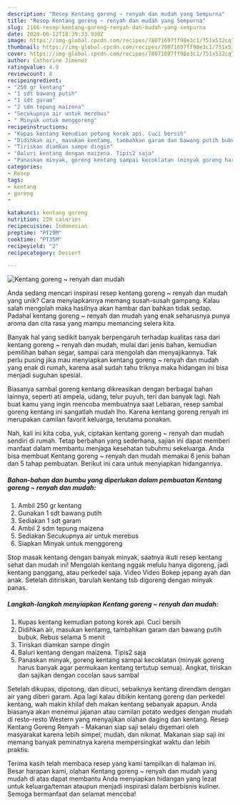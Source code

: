 ```yaml
---
description: "Resep Kentang goreng ~ renyah dan mudah yang Sempurna"
title: "Resep Kentang goreng ~ renyah dan mudah yang Sempurna"
slug: 2166-resep-kentang-goreng-renyah-dan-mudah-yang-sempurna
date: 2020-06-12T18:39:33.930Z
image: https://img-global.cpcdn.com/recipes/78071697ff98e3c1/751x532cq70/kentang-goreng-renyah-dan-mudah-foto-resep-utama.jpg
thumbnail: https://img-global.cpcdn.com/recipes/78071697ff98e3c1/751x532cq70/kentang-goreng-renyah-dan-mudah-foto-resep-utama.jpg
cover: https://img-global.cpcdn.com/recipes/78071697ff98e3c1/751x532cq70/kentang-goreng-renyah-dan-mudah-foto-resep-utama.jpg
author: Catherine Jimenez
ratingvalue: 4.9
reviewcount: 8
recipeingredient:
- "250 gr kentang"
- "1 sdt bawang putih"
- "1 sdt garam"
- "2 sdm tepung maizena"
- "Secukupnya air untuk merebus"
- " Minyak untuk menggoreng"
recipeinstructions:
- "Kupas kentang kemudian potong korek api. Cuci bersih"
- "Didihkan air, masukan kentamg, tambahkan garam dan bawang putih bubuk. Rebus selama 5 menit"
- "Tiriskan diamkan sampe dingin"
- "Baluri kentang dengan maizena. Tipis2 saja"
- "Panaskan minyak, goreng kentang sampai kecoklatan (minyak goreng harus banyak agar permukaan kentang tertutup semua). Angkat, tiriskan dan sajikan dengan cocolan saus sambal"
categories:
- Resep
tags:
- kentang
- goreng
- 

katakunci: kentang goreng  
nutrition: 228 calories
recipecuisine: Indonesian
preptime: "PT29M"
cooktime: "PT35M"
recipeyield: "2"
recipecategory: Dessert

---
```



![Kentang goreng ~ renyah dan mudah](https://img-global.cpcdn.com/recipes/78071697ff98e3c1/751x532cq70/kentang-goreng-renyah-dan-mudah-foto-resep-utama.jpg)

Anda sedang mencari inspirasi resep kentang goreng ~ renyah dan mudah yang unik? Cara menyiapkannya memang susah-susah gampang. Kalau salah mengolah maka hasilnya akan hambar dan bahkan tidak sedap. Padahal kentang goreng ~ renyah dan mudah yang enak seharusnya punya aroma dan cita rasa yang mampu memancing selera kita.

Banyak hal yang sedikit banyak berpengaruh terhadap kualitas rasa dari kentang goreng ~ renyah dan mudah, mulai dari jenis bahan, kemudian pemilihan bahan segar, sampai cara mengolah dan menyajikannya. Tak perlu pusing jika mau menyiapkan kentang goreng ~ renyah dan mudah yang enak di rumah, karena asal sudah tahu triknya maka hidangan ini bisa menjadi suguhan spesial.

Biasanya sambal goreng kentang dikreasikan dengan berbagai bahan lainnya, seperti ati ampela, udang, telur puyuh, teri dan banyak lagi. Nah buat kamu yang ingin mencoba membuatnya saat Lebaran, resep sambal goreng kentang ini sangatlah mudah lho. Karena kentang goreng renyah ini merupakan camilan favorit keluarga, terutama ponakan.


Nah, kali ini kita coba, yuk, ciptakan kentang goreng ~ renyah dan mudah sendiri di rumah. Tetap berbahan yang sederhana, sajian ini dapat memberi manfaat dalam membantu menjaga kesehatan tubuhmu sekeluarga. Anda bisa membuat Kentang goreng ~ renyah dan mudah memakai 6 jenis bahan dan 5 tahap pembuatan. Berikut ini cara untuk menyiapkan hidangannya.

<!--inarticleads1-->

##### Bahan-bahan dan bumbu yang diperlukan dalam pembuatan Kentang goreng ~ renyah dan mudah:

1. Ambil 250 gr kentang
1. Gunakan 1 sdt bawang putih
1. Sediakan 1 sdt garam
1. Ambil 2 sdm tepung maizena
1. Sediakan Secukupnya air untuk merebus
1. Siapkan  Minyak untuk menggoreng


Stop masak kentang dengan banyak minyak, saatnya ikuti resep kentang sehat dan mudah ini! Mengolah kentang nggak melulu hanya digoreng, jadi kentang panggang, atau perkedel saja. Video Video Bokep jepang ayah dan anak. Setelah ditiriskan, barulah kentang tsb digoreng dengan minyak panas. 

<!--inarticleads2-->

##### Langkah-langkah menyiapkan Kentang goreng ~ renyah dan mudah:

1. Kupas kentang kemudian potong korek api. Cuci bersih
1. Didihkan air, masukan kentamg, tambahkan garam dan bawang putih bubuk. Rebus selama 5 menit
1. Tiriskan diamkan sampe dingin
1. Baluri kentang dengan maizena. Tipis2 saja
1. Panaskan minyak, goreng kentang sampai kecoklatan (minyak goreng harus banyak agar permukaan kentang tertutup semua). Angkat, tiriskan dan sajikan dengan cocolan saus sambal


Setelah dikupas, dipotong, dan dicuci, sebaiknya kentang direndam dengan air yang diberi garam. Apa lagi kalau dibikin kentang goreng dan perkedel kentang, wah makin khilaf deh makan kentang sebanyak apapun. Anda biasanya akan menemui jajanan atau camilan potato wedges dengan mudah di resto-resto Western yang menyajikan olahan daging dan kentang. Resep Kentang Goreng Renyah - Makanan siap saji selalu digemari oleh masyarakat karena lebih simpel, mudah, dan nikmat. Makanan siap saji ini memang banyak peminatnya karena mempersingkat waktu dan lebih praktis. 

Terima kasih telah membaca resep yang kami tampilkan di halaman ini. Besar harapan kami, olahan Kentang goreng ~ renyah dan mudah yang mudah di atas dapat membantu Anda menyiapkan hidangan yang lezat untuk keluarga/teman ataupun menjadi inspirasi dalam berbisnis kuliner. Semoga bermanfaat dan selamat mencoba!
